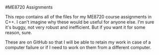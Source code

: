 #ME8720 Assignments

This repo contains all of the files for my ME8720 course assignments in C++. I can't imagine why these would be useful for anyone else. I'm sure it's buggy, not very robust and inefficient. But if you want it for some reason, sure.

These are on GitHub so that I will be able to retain my work in case of a computer failure or if I need to work on them from a different computer.